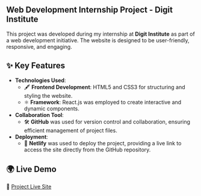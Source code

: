 ## Web Development Internship Project - Digit Institute


This project was developed during my internship at **Digit Institute** as part of a web development initiative. The website is designed to be user-friendly, responsive, and engaging.

## ✨ Key Features
- **Technologies Used**:  
  - 🖋️ **Frontend Development**: HTML5 and CSS3 for structuring and styling the website.  
  - ⚛️ **Framework**: React.js was employed to create interactive and dynamic components.  
- **Collaboration Tool**:  
  - 🛠️ **GitHub** was used for version control and collaboration, ensuring efficient management of project files.  
- **Deployment**:  
  - 🚀 **Netlify** was used to deploy the project, providing a live link to access the site directly from the GitHub repository.

## 🌍 Live Demo 
🔗 [Project Live Site]([(https://intenship-project.netlify.app/)])
